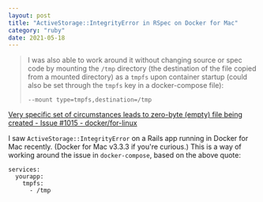```yaml
---
layout: post
title: "ActiveStorage::IntegrityError in RSpec on Docker for Mac"
category: "ruby"
date: 2021-05-18
---
```


> I was also able to work around it without changing source or spec code by mounting the `/tmp` directory (the destination of the file copied from a mounted directory) as a `tmpfs` upon container startup (could also be set through the `tmpfs` key in a docker-compose file):
> 
> `--mount type=tmpfs,destination=/tmp`

[Very specific set of circumstances leads to zero-byte (empty) file being created - Issue #1015 - docker/for-linux](https://github.com/docker/for-linux/issues/1015#issuecomment-839926235)

I saw `ActiveStorage::IntegrityError` on a Rails app running in Docker for Mac recently.  (Docker for Mac v3.3.3 if you're curious.)  This is a way of working around the issue in `docker-compose`, based on the above quote:

```
services:
  yourapp:
    tmpfs:
      - /tmp
```
